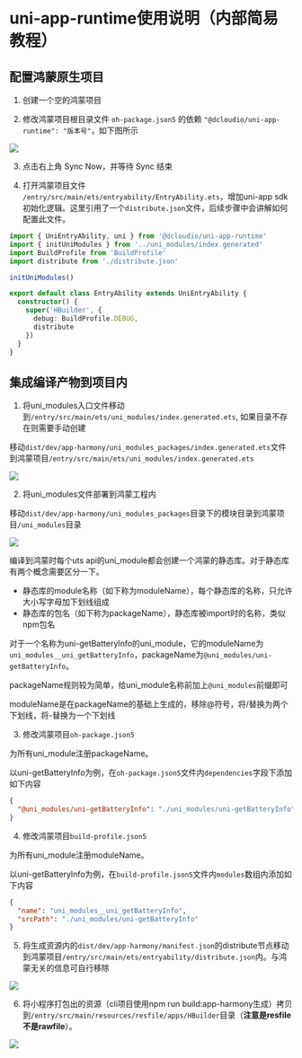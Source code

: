# uni-app-runtime使用说明（内部简易教程）

## 配置鸿蒙原生项目

1. 创建一个空的鸿蒙项目

2. 修改鸿蒙项目根目录文件 `oh-package.json5` 的依赖 `"@dcloudio/uni-app-runtime": "版本号"`，如下图所示

![](https://web-ext-storage.dcloud.net.cn/uni-app/harmony/dev/6ed02769-bbf1-46a9-aae5-80cebc86ba82.png)

3. 点击右上角 Sync Now，并等待 Sync 结束

4. 打开鸿蒙项目文件 `/entry/src/main/ets/entryability/EntryAbility.ets`，增加uni-app sdk初始化逻辑。这里引用了一个`distribute.json`文件，后续步骤中会讲解如何配置此文件。

```ts
import { UniEntryAbility, uni } from '@dcloudio/uni-app-runtime'
import { initUniModules } from '../uni_modules/index.generated'
import BuildProfile from 'BuildProfile'
import distribute from './distribute.json'

initUniModules()

export default class EntryAbility extends UniEntryAbility {
  constructor() {
    super('HBuilder', {
      debug: BuildProfile.DEBUG,
      distribute
    })
  }
}
```

## 集成编译产物到项目内

1. 将uni_modules入口文件移动到`/entry/src/main/ets/uni_modules/index.generated.ets`, 如果目录不存在则需要手动创建

移动`dist/dev/app-harmony/uni_modules_packages/index.generated.ets`文件到鸿蒙项目`/entry/src/main/ets/uni_modules/index.generated.ets`

![](https://web-ext-storage.dcloud.net.cn/uni-app/harmony/dev/20240904152004.jpg)

2. 将uni_modules文件部署到鸿蒙工程内

移动`dist/dev/app-harmony/uni_modules_packages`目录下的模块目录到鸿蒙项目`/uni_modules`目录

![](https://web-ext-storage.dcloud.net.cn/uni-app/harmony/dev/20240914143945.jpg)

编译到鸿蒙时每个uts api的uni_module都会创建一个鸿蒙的静态库。对于静态库有两个概念需要区分一下。

- 静态库的module名称（如下称为moduleName），每个静态库的名称，只允许大小写字母加下划线组成
- 静态库的包名（如下称为packageName），静态库被import时的名称，类似npm包名

对于一个名称为uni-getBatteryInfo的uni_module，它的moduleName为`uni_modules__uni_getBatteryInfo`，packageName为`@uni_modules/uni-getBatteryInfo`。

packageName规则较为简单，给uni_module名称前加上`@uni_modules`前缀即可

moduleName是在packageName的基础上生成的，移除@符号，将/替换为两个下划线，将-替换为一个下划线

3. 修改鸿蒙项目`oh-package.json5`

为所有uni_module注册packageName。

以uni-getBatteryInfo为例，在`oh-package.json5`文件内`dependencies`字段下添加如下内容

```json
{
  "@uni_modules/uni-getBatteryInfo": "./uni_modules/uni-getBatteryInfo"
}
```

4. 修改鸿蒙项目`build-profile.json5`

为所有uni_module注册moduleName。

以uni-getBatteryInfo为例，在`build-profile.json5`文件内`modules`数组内添加如下内容

```json
{
  "name": "uni_modules__uni_getBatteryInfo",
  "srcPath": "./uni_modules/uni-getBatteryInfo"
}
```

5. 将生成资源内的`dist/dev/app-harmony/manifest.json`的distribute节点移动到鸿蒙项目`/entry/src/main/ets/entryability/distribute.json`内。与鸿蒙无关的信息可自行移除

![](https://web-ext-storage.dcloud.net.cn/uni-app/harmony/dev/20240914143236.jpg)

6. 将小程序打包出的资源（cli项目使用npm run build:app-harmony生成）拷贝到`/entry/src/main/resources/resfile/apps/HBuilder`目录（**注意是resfile不是rawfile**）。

![](https://web-ext-storage.dcloud.net.cn/uni-app/harmony/dev/20240914143649.jpg)
